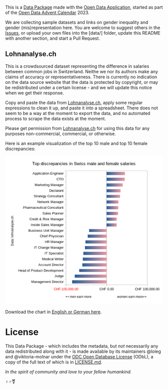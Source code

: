 This is a [Data Package](https://frictionlessdata.io/data-packages/) made with the [Open Data Application](https://github.com/okfn/opendataeditor), started as part of the [Open Data Advent Calendar](https://reciprocal.opendata.ch/project/37) 2023. 

We are collecting sample datasets and links on gender inequality and gender (mis)representation here. You are welcome to suggest others in the [Issues](issues/), or upload your own files into the [data/] folder, update this README with another section, and start a Pull Request.

## Lohnanalyse.ch

This is a crowdsourced dataset representing the difference in salaries between common jobs in Switzerland. Neithe we nor its authors make any claims of accuracy or representativeness. There is currently no indication on the data source website that the data is protected by copyright, or may be redistributed under a certain license - and we will update this notice when we get their response.

Copy and paste the data from [Lohnanalyse.ch](https://www.lohnanalyse.ch/), apply some regular expressions to clean it up, and paste it into a spreadsheet. There does not seem to be a way at the moment to export the data, and no automated process to scrape the data exists at the moment.

Please get permission from [Lohnanalyse.ch](https://lohnanalyse.ch) for using this data for any purposes non-commercial, commercial, or otherwise. 

Here is an example visualization of the top 10 male and top 10 female discrepancies:

![](images/discrepancy_lohnanalysech.en.png)

Download the chart in [English or German here](images/).

# License

This Data Package - which includes the metadata, but *not* necessarily any data redistributed along with it - is made available by its maintainers @loleg and @viktoria-molnar under the [ODC Open Database License](https://opendatacommons.org/licenses/odbl/) (ODbL), a copy of the full text of which is in [LICENSE.md](LICENSE.md).

_In the spirit of community and love to your fellow humankind._

♀️♂️⚧️